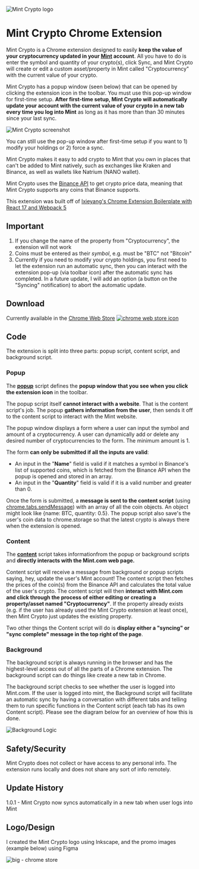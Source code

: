 ![Mint Crypto logo](https://user-images.githubusercontent.com/52224377/111899772-84572680-89fc-11eb-9bac-35fbccf564a9.png)

# Mint Crypto Chrome Extension

Mint Crypto is a Chrome extension designed to easily **keep the value of your cryptocurrency updated in your [Mint](https://mint.intuit.com/) account**. All you have to do is enter the symbol and quantity of your crypto(s), click Sync, and Mint Crypto will create or edit a custom asset/property in Mint called "Cryptocurrency" with the current value of your crypto.

Mint Crypto has a popup window (seen below) that can be opened by clicking the extension icon in the toolbar. You must use this pop-up window for first-time setup. **After first-time setup, Mint Crypto will automatically update your account with the current value of your crypto in a new tab every time you log into Mint** as long as it has more than than 30 minutes since your last sync.

![Mint Crypto screenshot](https://i.imgur.com/LOdJl2c.png)

You can still use the pop-up window after first-time setup if you want to 1) modify your holdings or 2) force a sync.

Mint Crypto makes it easy to add crypto to Mint that you own in places that can't be added to Mint natively, such as exchanges like Kraken and Binance, as well as wallets like Natrium (NANO wallet).

Mint Crypto uses the [Binance API](https://github.com/binance/binance-spot-api-docs) to get crypto price data, meaning that Mint Crypto supports any coins that Binance supports.

This extension was built off of [lxieyang's Chrome Extension Boilerplate with React 17 and Webpack 5](https://github.com/lxieyang/chrome-extension-boilerplate-react)

## Important

1. If you change the name of the property from "Cryptocurrency", the extension will not work
2. Coins must be entered as their _symbol_, e.g. must be "BTC" not "Bitcoin"
3. Currently if you need to modify your crypto holdings, you first need to let the extension run an automatic sync, then you can interact with the extension pop-up (via toolbar icon) after the automatic sync has completed. In a future update, I will add an option (a button on the "Syncing" notification) to abort the automatic update.

## Download

Currently available in the [Chrome Web Store](https://chrome.google.com/webstore/detail/mint-cryptocurrency/dnbcgdhnmmicanggippnllpfjlidncba?hl=en&authuser=1)
[![chrome web store icon](https://user-images.githubusercontent.com/52224377/111899682-21658f80-89fc-11eb-9a54-bbbeb1412439.PNG)
](https://chrome.google.com/webstore/detail/mint-cryptocurrency/dnbcgdhnmmicanggippnllpfjlidncba?hl=en&authuser=1)

## Code

The extension is split into three parts: popup script, content script, and background script.

### Popup

The [**popup**](./src/pages/Popup/Popup.jsx) script defines the **popup window that you see when you click the extension icon** in the toolbar.

The popup script itself **cannot interact with a website**. That is the content script's job. The popup **gathers information from the user**, then sends it off to the content script to interact with the Mint website.

The popup window displays a form where a user can input the symbol and amount of a cryptocurrency. A user can dynamically add or delete any desired number of cryptocurrencies to the form. The minimum amount is 1.

The form **can only be submitted if all the inputs are valid**:

- An input in the "**Name**" field is valid if it matches a symbol in Binance's list of supported coins, which is fetched from the Binance API when the popup is opened and stored in an array.
- An input in the "**Quantity**" field is valid if it is a valid number and greater than 0.

Once the form is submitted, a **message is sent to the content script** (using [chrome.tabs.sendMessage](https://developer.chrome.com/docs/extensions/reference/tabs/#method-sendMessage)) with an array of all the coin objects. An object might look like {name: BTC, quantity: 0.5}. The popup script also save's the user's coin data to chrome.storage so that the latest crypto is always there when the extension is opened.

### Content

The [**content**](./src/pages/Content/index.js) script takes informationfrom the popup or background scripts and **directly interacts with the Mint.com web page.**

Content script will receive a message from background or popup scripts saying, hey, update the user's Mint account! The content script then fetches the prices of the coin(s) from the Binance API and calculates the total value of the user's crypto. The content script will then **interact with Mint.com and click through the process of either editing or creating a property/asset named "Cryptocurrency"**. If the property already exists (e.g. if the user has already used the Mint Crypto extension at least once), then Mint Crypto just updates the existing property.

Two other things the Content script will do is **display either a "syncing" or "sync complete" message in the top right of the page**.

### Background

The background script is always running in the browser and has the highest-level access out of all the parts of a Chrome extension. The background script can do things like create a new tab in Chrome.

The background script checks to see whether the user is logged into Mint.com. If the user is logged into mint, the Background script will facilitate an automatic sync by having a conversation with different tabs and telling them to run specific functions in the Content script (each tab has its own Content script). Please see the diagram below for an overview of how this is done.

![Background Logic](https://user-images.githubusercontent.com/52224377/111896678-51effe00-89e9-11eb-9ecd-98160c2271c6.png)

## Safety/Security

Mint Crypto does not collect or have access to any personal info. The extension runs locally and does not share any sort of info remotely.

## Update History

1.0.1 - Mint Crypto now syncs automatically in a new tab when user logs into Mint

## Logo/Design

I created the Mint Crypto logo using Inkscape, and the promo images (example below) using Figma

![big - chrome store](https://user-images.githubusercontent.com/52224377/111899432-9df76e80-89fa-11eb-9d57-2a4167241dfb.png)
